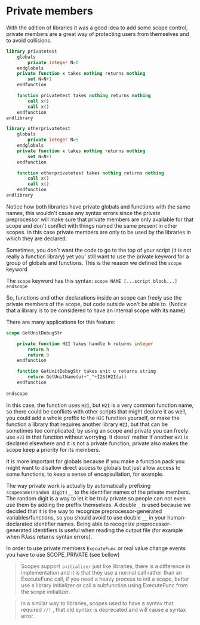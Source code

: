# Private members

With the adition of libraries it was a good idea to add some scope control, private members are a great way of
protecting users from themselves and to avoid collisions.

```sql
library privatetest
    globals
        private integer N=0
    endglobals
    private function x takes nothing returns nothing
        set N=N+1
    endfunction

    function privatetest takes nothing returns nothing
        call x()
        call x()
    endfunction
endlibrary

library otherprivatetest
    globals
        private integer N=5
    endglobals
    private function x takes nothing returns nothing
        set N=N+1
    endfunction

    function otherprivatetest takes nothing returns nothing
        call x()
        call x()
    endfunction
endlibrary
```

Notice how both libraries have private globals and functions with the same names, this wouldn&apos;t cause any syntax
errors since the private preprocessor will make sure that private members are only available for that scope and
don&apos;t conflict with things named the same present in other scopes. In this case private members are only to be used
by the libraries in which they are declared.

Sometimes, you don&apos;t want the code to go to the top of your script (it is not really a function library) yet
you&apos; still want to use the private keyword for a group of globals and functions. This is the reason we defined the
`scope` keyword

The `scope` keyword has this syntax: `scope NAME [...script block...] endscope`

So, functions and other declarations inside an scope can freely use the private members of the scope, but code outside
won&apos;t be able to. (Notice that a library is to be considered to have an internal scope with its name)

There are many applications for this feature:

```sql
scope GetUnitDebugStr

    private function H2I takes handle h returns integer
        return h
        return 0
    endfunction

    function GetUnitDebugStr takes unit u returns string
        return GetUnitName(u)+"_"+I2S(H2I(u))
    endfunction
    
endscope
```

In this case, the function uses `H2I`, but `H2I` is a very common function name, so there could be conflicts with other
scripts that might declare it as well, you could add a whole preffix to the `H2I` function yourself, or make the function
a library that requires another library `H2I`, but that can be sometimes too complicated, by using an scope and private
you can freely use `H2I` in that function without worrying. It doesn&apos; matter if another `H2I` is declared elsewhere and
it is not a private function, private also makes the scope keep a priority for its members.

It is more important for globals because if you make a function pack you might want to disallow direct access to globals
but just allow access to some functions, to keep a sense of encapsullation, for example.

The way private work is actually by automatically prefixing `scopename(random digit)__` to the identifier names of the
private members. The random digit is a way to let it be truly private so people can not even use them by adding the
preffix themselves. A double `_` is used because we decided that it is the way to recognize preprocessor-generated
variables/functions, so you should avoid to use double `__` in your human-declarated identifier names. Being able to
recognize preprocessor-generated identifiers is useful when reading the output file (for example when PJass returns
syntax errors).

In order to use private members `ExecuteFunc` or real value change events you have to use SCOPE_PRIVATE (see bellow)

> Scopes support `initializer` just like libraries, there is a difference in implementation and it is that they use
> a normal call rather than an ExecuteFunc call, if you need a heavy process to init a scope, better use a library
> initializer or call a subfunction using ExecuteFunc from the scope initializer.

> In a similar way to libraries, scopes used to have a syntax that required `//!` , that old syntax is deprecated and will
> cause a syntax error.
